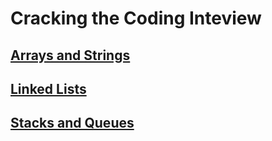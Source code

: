 # Cracking the Coding Inteview

## [Arrays and Strings](1-arrays-strings)

## [Linked Lists](2-linked-lists)

## [Stacks and Queues](3-stacks-queues)
